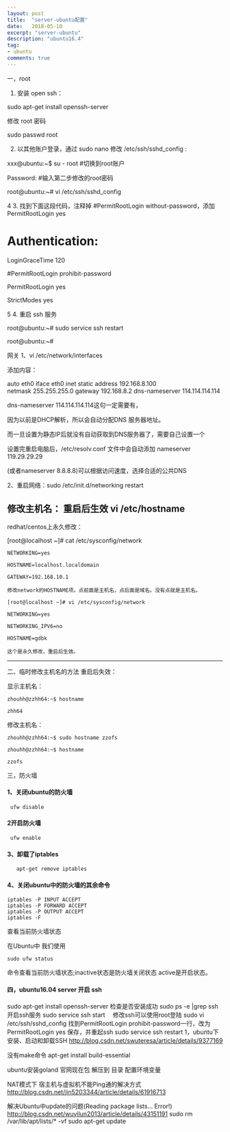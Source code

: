 ```yaml
---
layout: post
title:  "server-ubuntu配置"
date:   2018-05-10
excerpt: "server-ubuntu"
description: "ubuntu16.4"
tag:
- ubuntu 
comments: true
---
```

一，root
1.  安装 open ssh：

sudo apt-get install openssh-server

修改 root 密码

sudo passwd root

2. 以其他账户登录，通过 sudo nano 修改 /etc/ssh/sshd_config :

xxx@ubuntu:~$ su - root   #切换到root账户

Password:                           #输入第二步修改的root密码

root@ubuntu:~# vi /etc/ssh/sshd_config

4
3. 找到下面这段代码，注释掉 #PermitRootLogin without-password，添加 PermitRootLogin yes

# Authentication: 

LoginGraceTime 120 

#PermitRootLogin prohibit-password

PermitRootLogin yes 

StrictModes yes

5
4. 重启 ssh  服务

root@ubuntu:~# sudo service ssh restart 

root@ubuntu:~#


网关
1、vi /etc/network/interfaces

添加内容：

auto eth0
iface eth0 inet static
address 192.168.8.100    
netmask 255.255.255.0
gateway 192.168.8.2
dns-nameserver 114.114.114.114


dns-nameserver 114.114.114.114这句一定需要有，

因为以前是DHCP解析，所以会自动分配DNS 服务器地址。

而一旦设置为静态IP后就没有自动获取到DNS服务器了，需要自己设置一个

设置完重启电脑后，/etc/resolv.conf 文件中会自动添加 nameserver 119.29.29.29

(或者nameserver 8.8.8.8)可以根据访问速度，选择合适的公共DNS 






2、重启网络：sudo /etc/init.d/networking restart


修改主机名：
重启后生效
vi /etc/hostname
----------------------------------------------------------

 redhat/centos上永久修改：

 [root@localhost ~]# cat /etc/sysconfig/network

    NETWORKING=yes
    
    HOSTNAME=localhost.localdomain
    
    GATEWAY=192.168.10.1
    
    修改network的HOSTNAME项。点前面是主机名，点后面是域名。没有点就是主机名。
    
    [root@localhost ~]# vi /etc/sysconfig/network
    
    NETWORKING=yes
    
    NETWORKING_IPV6=no
    
    HOSTNAME=gdbk
    
    这个是永久修改，重启后生效。

-------------------------------------------------------------------------------------------------------------------------------------------------------------------------

二、临时修改主机名的方法 重启后失效：

 显示主机名：

    zhouhh@zzhh64:~$ hostname
    
    zhh64

 


 修改主机名：

    zhouhh@zzhh64:~$ sudo hostname zzofs
    
    zhouhh@zzhh64:~$ hostname
    
    zzofs

三，防火墙

####  1、关闭ubuntu的防火墙

 ` ufw disable`



#### 2开启防火墙

` ufw enable`



#### 3、卸载了iptables

`   apt-get remove iptables`


#### 4、关闭ubuntu中的防火墙的其余命令

    iptables -P INPUT ACCEPT
    iptables -P FORWARD ACCEPT
    iptables -P OUTPUT ACCEPT
    iptables -F

查看当前防火墙状态

  在Ubuntu中 我们使用

`sudo ufw status`

命令查看当前防火墙状态;inactive状态是防火墙关闭状态 active是开启状态。



#### 四，ubuntu16.04 server 开启 ssh

sudo apt-get install openssh-server
检查是否安装成功
sudo ps -e |grep ssh
开启ssh服务
sudo service ssh start　
修改ssh可以使用root登陆
sudo vi /etc/ssh/sshd_config
找到PermitRootLogin prohibit-password一行，改为PermitRootLogin yes
保存，并重起ssh
sudo service ssh restart
  1，ubuntu下安装、启动和卸载SSH
http://blog.csdn.net/swuteresa/article/details/9377169

没有make命令
apt-get install build-essential 

ubuntu安装goland
官网现在包
解压到
目录
配置环境变量 




NAT模式下 宿主机与虚拟机不能Ping通的解决方式
http://blog.csdn.net/jin5203344/article/details/61916713 


解决Ubuntu中update的问题(Reading package lists... Error!)
http://blog.csdn.net/wuyilun2013/article/details/43151191
sudo rm /var/lib/apt/lists/* -vf
sudo apt-get update